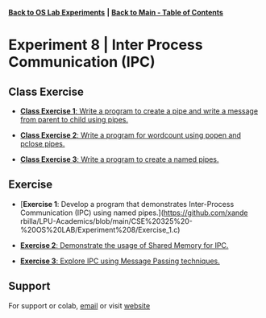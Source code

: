 [**Back to OS Lab Experiments**](https://github.com/xanderbilla/LPU-Academics/tree/main/blob/CSE325/CSE325.md) **|** [**Back to Main - Table of Contents**](https://github.com/xanderbilla/LPU-Academics/blob/main/README.md)

# Experiment 8 |  Inter Process Communication (IPC)

## Class Exercise

- [**Class Exercise 1**: Write a program to create a pipe and write a message from parent to child using pipes.](https://github.com/xanderbilla/LPU-Academics/blob/main/CSE%20325%20-%20OS%20LAB/Experiment%208/Practice_1_pipesIPC.c)

- [**Class Exercise 2**: Write a program for wordcount using popen and pclose pipes.](https://github.com/xanderbilla/LPU-Academics/blob/main/CSE%20325%20-%20OS%20LAB/Experiment%208/Practice_2_pipesPOpen.c)

- [**Class Exercise 3**: Write a program to create a named pipes.](https://github.com/xanderbilla/LPU-Academics/blob/main/CSE%20325%20-%20OS%20LAB/Experiment%208/Practice_3_pipesNamedPipe.c)
## Exercise

- [**Exercise 1**: Develop a program that demonstrates Inter-Process Communication (IPC) using
named pipes.](https://github.com/xande  rbilla/LPU-Academics/blob/main/CSE%20325%20-%20OS%20LAB/Experiment%208/Exercise_1.c)

- [**Exercise 2**: Demonstrate the usage of Shared Memory for IPC.](https://github.com/xanderbilla/LPU-Academics/blob/main/CSE%20325%20-%20OS%20LAB/Experiment%208/Exercise_2.c)

- [**Exercise 3**: Explore IPC using Message Passing techniques.](https://github.com/xanderbilla/LPU-Academics/blob/main/CSE%20325%20-%20OS%20LAB/Experiment%208/Exercise_3.c)

## Support

For support or colab, [email](mailto:dev.xanderbilla@gmail.com) or visit [website](https://xanderbilla.com)

